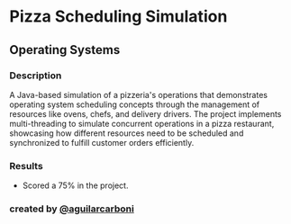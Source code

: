 # Pizza Scheduling Simulation

## Operating Systems
### Description 
A Java-based simulation of a pizzeria's operations that demonstrates operating system scheduling concepts through the management of resources like ovens, chefs, and delivery drivers. The project implements multi-threading to simulate concurrent operations in a pizza restaurant, showcasing how different resources need to be scheduled and synchronized to fulfill customer orders efficiently.

### Results
- Scored a 75% in the project.

### created by [@aguilarcarboni](https://github.com/aguilarcarboni/) 
